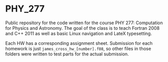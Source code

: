 # PHY_277
Public repository for the code written for the course PHY 277: Computation for Physics and Astronomy. The goal of the class is to teach Fortran 2008 and C++ 2011 as well as basic Linux navigation and LateX typesetting. 

Each HW has a corresponding assignment sheet. Submission for each homework is just `james_cross_hw_[number].f08`, so other files in those folders were written to test parts for the actual submission.
